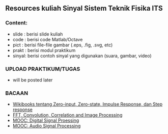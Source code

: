## Resources kuliah Sinyal Sistem Teknik Fisika ITS 

### Content: 

- slide : berisi slide kuliah
- code  : berisi code Matlab/Octave
- pict  : berisi file-file gambar (.eps, .fig, .svg, etc)
- prakt : berisi modul praktikum
- sinyal: berisi contoh sinyal yang digunakan (suara, gambar, video)

### UPLOAD PRAKTIKUM/TUGAS
- will be posted later

### BACAAN
- [Wikibooks tentang Zero-input, Zero-state, Impulse Response, dan Step response](https://en.wikibooks.org/wiki/Signals_and_Systems/Time_Domain_Analysis/System_Response)
- [FFT, Convolution, Correlation and Image Processing](http://indico.ictp.it/event/a14296/session/167/contribution/803/material/video/)
- [MOOC: Digital Signal Proessing](https://www.coursera.org/course/dsp)
- [MOOC: Audio Signal Processing](https://www.coursera.org/course/dsp)
